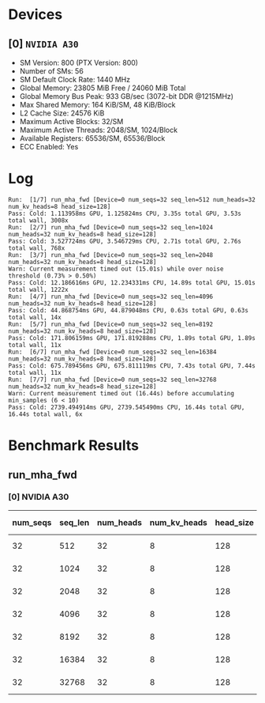 # Devices

## [0] `NVIDIA A30`
* SM Version: 800 (PTX Version: 800)
* Number of SMs: 56
* SM Default Clock Rate: 1440 MHz
* Global Memory: 23805 MiB Free / 24060 MiB Total
* Global Memory Bus Peak: 933 GB/sec (3072-bit DDR @1215MHz)
* Max Shared Memory: 164 KiB/SM, 48 KiB/Block
* L2 Cache Size: 24576 KiB
* Maximum Active Blocks: 32/SM
* Maximum Active Threads: 2048/SM, 1024/Block
* Available Registers: 65536/SM, 65536/Block
* ECC Enabled: Yes

# Log

```
Run:  [1/7] run_mha_fwd [Device=0 num_seqs=32 seq_len=512 num_heads=32 num_kv_heads=8 head_size=128]
Pass: Cold: 1.113958ms GPU, 1.125824ms CPU, 3.35s total GPU, 3.53s total wall, 3008x 
Run:  [2/7] run_mha_fwd [Device=0 num_seqs=32 seq_len=1024 num_heads=32 num_kv_heads=8 head_size=128]
Pass: Cold: 3.527724ms GPU, 3.546729ms CPU, 2.71s total GPU, 2.76s total wall, 768x 
Run:  [3/7] run_mha_fwd [Device=0 num_seqs=32 seq_len=2048 num_heads=32 num_kv_heads=8 head_size=128]
Warn: Current measurement timed out (15.01s) while over noise threshold (0.73% > 0.50%)
Pass: Cold: 12.186616ms GPU, 12.234331ms CPU, 14.89s total GPU, 15.01s total wall, 1222x 
Run:  [4/7] run_mha_fwd [Device=0 num_seqs=32 seq_len=4096 num_heads=32 num_kv_heads=8 head_size=128]
Pass: Cold: 44.868754ms GPU, 44.879048ms CPU, 0.63s total GPU, 0.63s total wall, 14x 
Run:  [5/7] run_mha_fwd [Device=0 num_seqs=32 seq_len=8192 num_heads=32 num_kv_heads=8 head_size=128]
Pass: Cold: 171.806159ms GPU, 171.819288ms CPU, 1.89s total GPU, 1.89s total wall, 11x 
Run:  [6/7] run_mha_fwd [Device=0 num_seqs=32 seq_len=16384 num_heads=32 num_kv_heads=8 head_size=128]
Pass: Cold: 675.789456ms GPU, 675.811119ms CPU, 7.43s total GPU, 7.44s total wall, 11x 
Run:  [7/7] run_mha_fwd [Device=0 num_seqs=32 seq_len=32768 num_heads=32 num_kv_heads=8 head_size=128]
Warn: Current measurement timed out (16.44s) before accumulating min_samples (6 < 10)
Pass: Cold: 2739.494914ms GPU, 2739.545490ms CPU, 16.44s total GPU, 16.44s total wall, 6x 
```

# Benchmark Results

## run_mha_fwd

### [0] NVIDIA A30

| num_seqs | seq_len | num_heads | num_kv_heads | head_size | Memory Reads | Memory Writes | Memory Usage | Tokens  | Samples |  CPU Time  | Noise |  GPU Time  | Noise |  Elem/s  | GlobalMem BW | BWUtil |
|----------|---------|-----------|--------------|-----------|--------------|---------------|--------------|---------|---------|------------|-------|------------|-------|----------|--------------|--------|
|       32 |     512 |        32 |            8 |       128 |  192.000 MiB |   128.000 MiB |          320 |   16384 |   3008x |   1.126 ms | 9.61% |   1.114 ms | 5.36% |  14.708M | 301.218 GB/s | 32.28% |
|       32 |    1024 |        32 |            8 |       128 |  384.000 MiB |   256.000 MiB |          640 |   32768 |    768x |   3.547 ms | 7.21% |   3.528 ms | 1.21% |   9.289M | 190.233 GB/s | 20.39% |
|       32 |    2048 |        32 |            8 |       128 |  768.000 MiB |   512.000 MiB |         1280 |   65536 |   1222x |  12.234 ms | 4.27% |  12.187 ms | 0.73% |   5.378M | 110.135 GB/s | 11.80% |
|       32 |    4096 |        32 |            8 |       128 |    1.500 GiB |     1.000 GiB |         2560 |  131072 |     14x |  44.879 ms | 0.49% |  44.869 ms | 0.49% |   2.921M |  59.827 GB/s |  6.41% |
|       32 |    8192 |        32 |            8 |       128 |    3.000 GiB |     2.000 GiB |         5120 |  262144 |     11x | 171.819 ms | 0.47% | 171.806 ms | 0.47% |   1.526M |  31.249 GB/s |  3.35% |
|       32 |   16384 |        32 |            8 |       128 |    6.000 GiB |     4.000 GiB |        10240 |  524288 |     11x | 675.811 ms | 0.08% | 675.789 ms | 0.08% | 775.816K |  15.889 GB/s |  1.70% |
|       32 |   32768 |        32 |            8 |       128 |   12.000 GiB |     8.000 GiB |        20480 | 1048576 |      6x |    2.740 s | 0.04% |    2.739 s | 0.04% | 382.763K |   7.839 GB/s |  0.84% |
